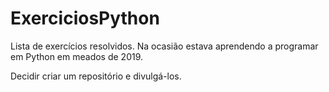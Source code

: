 # ExerciciosPython
Lista de exercícios resolvidos. Na ocasião estava aprendendo a programar em Python em meados de 2019.

Decidir criar um repositório e divulgá-los.
